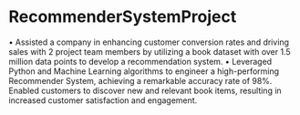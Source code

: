 # RecommenderSystemProject
• Assisted a company in enhancing customer conversion rates and driving sales with 2 project team members by utilizing a book dataset with over 1.5 million data points to develop a recommendation system.
• Leveraged Python and Machine Learning algorithms to engineer a high-performing Recommender System, achieving a remarkable accuracy rate of 98%. Enabled customers to discover new and relevant book items, resulting in increased customer satisfaction and engagement.
